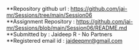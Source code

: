 **Repository github url : https://github.com/jai-mr/Sessions/tree/main/Session06 <br/>
**Assignment Repository : https://github.com/jai-mr/Sessions/blob/main/Session06/README.md <br/>
**Submitted by : Jaideep R - No Partners<br/>
**Registered email id : jaideepmr@gmail.com<br/>





